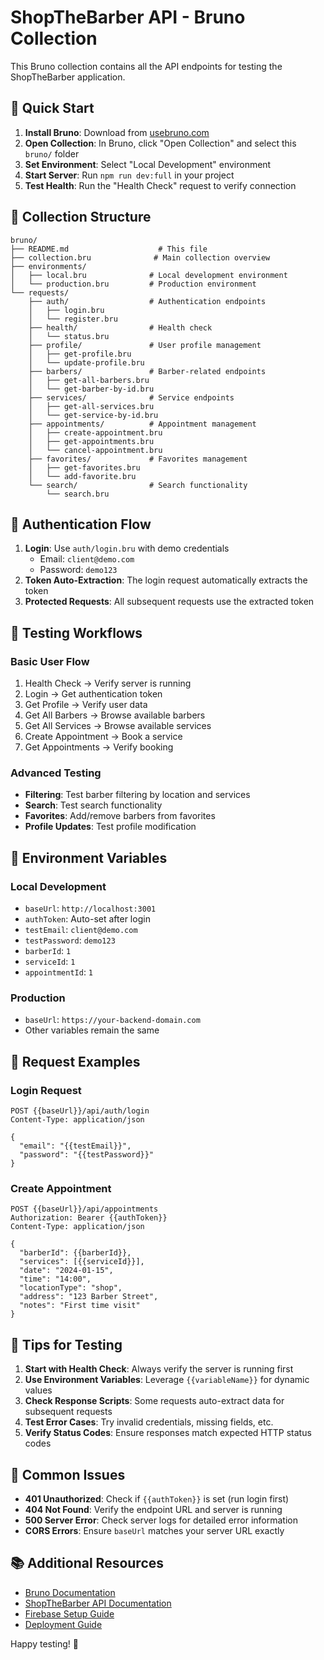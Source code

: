 # ShopTheBarber API - Bruno Collection

This Bruno collection contains all the API endpoints for testing the ShopTheBarber application.

## 🚀 Quick Start

1. **Install Bruno**: Download from [usebruno.com](https://www.usebruno.com/)
2. **Open Collection**: In Bruno, click "Open Collection" and select this `bruno/` folder
3. **Set Environment**: Select "Local Development" environment
4. **Start Server**: Run `npm run dev:full` in your project
5. **Test Health**: Run the "Health Check" request to verify connection

## 📁 Collection Structure

```
bruno/
├── README.md                    # This file
├── collection.bru              # Main collection overview
├── environments/
│   ├── local.bru              # Local development environment
│   └── production.bru         # Production environment
└── requests/
    ├── auth/                  # Authentication endpoints
    │   ├── login.bru
    │   └── register.bru
    ├── health/                # Health check
    │   └── status.bru
    ├── profile/               # User profile management
    │   ├── get-profile.bru
    │   └── update-profile.bru
    ├── barbers/               # Barber-related endpoints
    │   ├── get-all-barbers.bru
    │   └── get-barber-by-id.bru
    ├── services/              # Service endpoints
    │   ├── get-all-services.bru
    │   └── get-service-by-id.bru
    ├── appointments/          # Appointment management
    │   ├── create-appointment.bru
    │   ├── get-appointments.bru
    │   └── cancel-appointment.bru
    ├── favorites/             # Favorites management
    │   ├── get-favorites.bru
    │   └── add-favorite.bru
    └── search/                # Search functionality
        └── search.bru
```

## 🔐 Authentication Flow

1. **Login**: Use `auth/login.bru` with demo credentials
   - Email: `client@demo.com`
   - Password: `demo123`
2. **Token Auto-Extraction**: The login request automatically extracts the token
3. **Protected Requests**: All subsequent requests use the extracted token

## 🧪 Testing Workflows

### Basic User Flow
1. Health Check → Verify server is running
2. Login → Get authentication token
3. Get Profile → Verify user data
4. Get All Barbers → Browse available barbers
5. Get All Services → Browse available services
6. Create Appointment → Book a service
7. Get Appointments → Verify booking

### Advanced Testing
- **Filtering**: Test barber filtering by location and services
- **Search**: Test search functionality
- **Favorites**: Add/remove barbers from favorites
- **Profile Updates**: Test profile modification

## 🔧 Environment Variables

### Local Development
- `baseUrl`: `http://localhost:3001`
- `authToken`: Auto-set after login
- `testEmail`: `client@demo.com`
- `testPassword`: `demo123`
- `barberId`: `1`
- `serviceId`: `1`
- `appointmentId`: `1`

### Production
- `baseUrl`: `https://your-backend-domain.com`
- Other variables remain the same

## 📝 Request Examples

### Login Request
```http
POST {{baseUrl}}/api/auth/login
Content-Type: application/json

{
  "email": "{{testEmail}}",
  "password": "{{testPassword}}"
}
```

### Create Appointment
```http
POST {{baseUrl}}/api/appointments
Authorization: Bearer {{authToken}}
Content-Type: application/json

{
  "barberId": {{barberId}},
  "services": [{{serviceId}}],
  "date": "2024-01-15",
  "time": "14:00",
  "locationType": "shop",
  "address": "123 Barber Street",
  "notes": "First time visit"
}
```

## 🎯 Tips for Testing

1. **Start with Health Check**: Always verify the server is running first
2. **Use Environment Variables**: Leverage `{{variableName}}` for dynamic values
3. **Check Response Scripts**: Some requests auto-extract data for subsequent requests
4. **Test Error Cases**: Try invalid credentials, missing fields, etc.
5. **Verify Status Codes**: Ensure responses match expected HTTP status codes

## 🚨 Common Issues

- **401 Unauthorized**: Check if `{{authToken}}` is set (run login first)
- **404 Not Found**: Verify the endpoint URL and server is running
- **500 Server Error**: Check server logs for detailed error information
- **CORS Errors**: Ensure `baseUrl` matches your server URL exactly

## 📚 Additional Resources

- [Bruno Documentation](https://docs.usebruno.com/)
- [ShopTheBarber API Documentation](../README.md)
- [Firebase Setup Guide](../FIREBASE_SETUP.md)
- [Deployment Guide](../DEPLOYMENT_GUIDE.md)

Happy testing! 🎉 